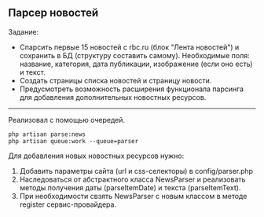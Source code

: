 ## Парсер новостей

Задание:
- Спарсить первые 15 новостей с rbc.ru (блок "Лента новостей") и сохранить в БД (структуру составить самому). 
  Необходимые поля: название, категория, дата публикации, изображение (если оно есть) и текст.
- Создать страницы списка новостей и страницу новости.
- Предусмотреть возможность расширения функционала парсинга для добавления дополнительных новостных ресурсов.

***

Реализовал с помощью очередей.
```
php artisan parse:news
php artisan queue:work --queue=parser
```
Для добавления новых новостных ресурсов нужно:
1) Добавить параметры сайта (url и css-селекторы) в config/parser.php
2) Наследоваться от абстрактного класса NewsParser и реализовать методы получения даты (parseItemDate) и текста (parseItemText).
3) При необходимости свзять NewsParser с новым классом в методе register cервис-провайдера.
